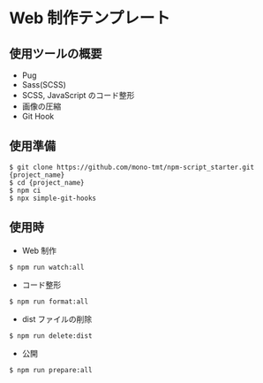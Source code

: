 # Web 制作テンプレート

## 使用ツールの概要

- Pug
- Sass(SCSS)
- SCSS, JavaScript のコード整形
- 画像の圧縮
- Git Hook

## 使用準備

```
$ git clone https://github.com/mono-tmt/npm-script_starter.git {project_name}
$ cd {project_name}
$ npm ci
$ npx simple-git-hooks
```

## 使用時

- Web 制作

```
$ npm run watch:all
```

- コード整形

```
$ npm run format:all
```

- dist ファイルの削除

```
$ npm run delete:dist
```

- 公開

```
$ npm run prepare:all
```
